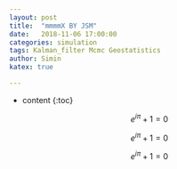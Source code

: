 ```yaml
---
layout: post
title:  "mmmmX BY JSM"
date:   2018-11-06 17:00:00
categories: simulation
tags: Kalman_filter Mcmc Geostatistics
author: Simin
katex: true

---
```


* content
{:toc}

```math
e^{i\pi} + 1 = 0
```
```math
e^{i\pi} + 1 = 0
```
```math
e^{i\pi} + 1 = 0
```


